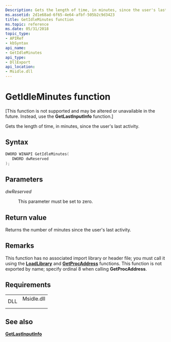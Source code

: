 ```yaml
---
Description: Gets the length of time, in minutes, since the user's last activity.
ms.assetid: 2d1e68ad-6f65-4e64-afbf-505b2c9d3423
title: GetIdleMinutes function
ms.topic: reference
ms.date: 05/31/2018
topic_type: 
- APIRef
- kbSyntax
api_name: 
- GetIdleMinutes
api_type: 
- DllExport
api_location: 
- Msidle.dll
---
```


# GetIdleMinutes function

\[This function is not supported and may be altered or unavailable in the future. Instead, use the **GetLastInputInfo** function.\]

Gets the length of time, in minutes, since the user's last activity.

## Syntax


```C++
DWORD WINAPI GetIdleMinutes(
   DWORD dwReserved
);
```



## Parameters

<dl> <dt>

*dwReserved* 
</dt> <dd>

This parameter must be set to zero.

</dd> </dl>

## Return value

Returns the number of minutes since the user's last activity.

## Remarks

This function has no associated import library or header file; you must call it using the [**LoadLibrary**](/windows/win32/api/libloaderapi/nf-libloaderapi-loadlibrarya) and [**GetProcAddress**](/windows/win32/api/libloaderapi/nf-libloaderapi-getprocaddress) functions. This function is not exported by name; specify ordinal 8 when calling **GetProcAddress**.

## Requirements



|                |                                                                                       |
|----------------|---------------------------------------------------------------------------------------|
| DLL<br/> | <dl> <dt>Msidle.dll</dt> </dl> |



## See also

<dl> <dt>

[**GetLastInputInfo**](/windows/win32/api/winuser/nf-winuser-getlastinputinfo)
</dt> </dl>

 

 